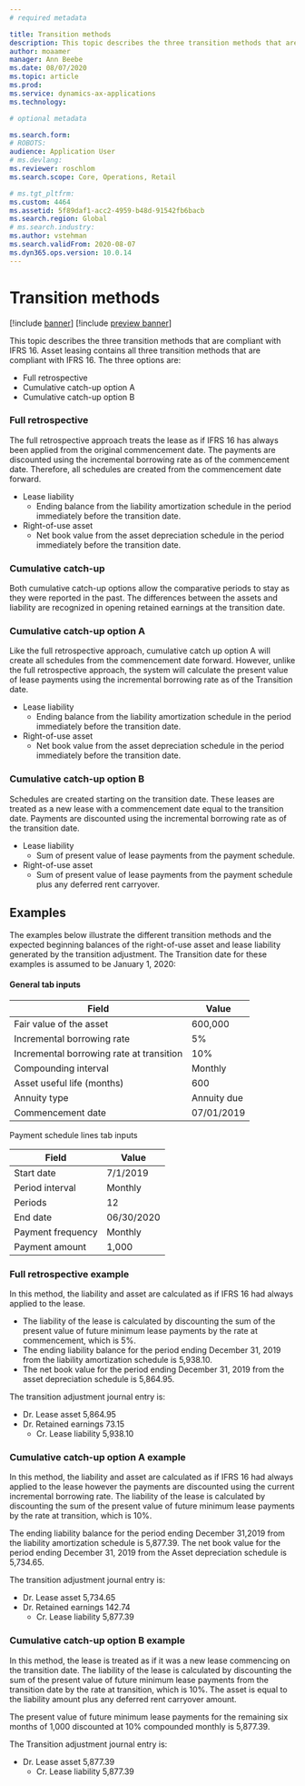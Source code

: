 ```yaml
---
# required metadata

title: Transition methods
description: This topic describes the three transition methods that are compliant with IFRS 16, which are full retrospective, cumulative catch-up option A, and cumulative catch-up option B.
author: moaamer
manager: Ann Beebe
ms.date: 08/07/2020
ms.topic: article
ms.prod: 
ms.service: dynamics-ax-applications
ms.technology: 

# optional metadata

ms.search.form: 
# ROBOTS: 
audience: Application User
# ms.devlang: 
ms.reviewer: roschlom
ms.search.scope: Core, Operations, Retail

# ms.tgt_pltfrm: 
ms.custom: 4464
ms.assetid: 5f89daf1-acc2-4959-b48d-91542fb6bacb
ms.search.region: Global
# ms.search.industry: 
ms.author: vstehman
ms.search.validFrom: 2020-08-07
ms.dyn365.ops.version: 10.0.14
---
```


# Transition methods

[!include [banner](../includes/banner.md)]
[!include [preview banner](../includes/preview-banner.md)]

This topic describes the three transition methods that are compliant with IFRS 16. Asset leasing contains all three transition methods that are compliant with IFRS 16. The three options are: 

- Full retrospective
- Cumulative catch-up option A
- Cumulative catch-up option B

### Full retrospective

The full retrospective approach treats the lease as if IFRS 16 has always been applied from the original commencement date. The payments are discounted using the incremental borrowing rate as of the commencement date. Therefore, all schedules are created from the commencement date forward.

 -	Lease liability
    -	Ending balance from the liability amortization schedule in the period immediately before the transition date.
 -	Right-of-use asset
    -	Net book value from the asset depreciation schedule in the period immediately before the transition date.

### Cumulative catch-up

Both cumulative catch-up options allow the comparative periods to stay as they were reported in the past. The differences between the assets and liability are recognized in opening retained earnings at the transition date.

### Cumulative catch-up option A

Like the full retrospective approach, cumulative catch up option A will create all schedules from the commencement date forward. However, unlike the full retrospective approach, the system will calculate the present value of lease payments using the incremental borrowing rate as of the Transition date.

 -	Lease liability
    -	Ending balance from the liability amortization schedule in the period immediately before the transition date.
 -	Right-of-use asset
    -	Net book value from the asset depreciation schedule in the period immediately before the transition date.

### Cumulative catch-up option B

Schedules are created starting on the transition date. These leases are treated as a new lease with a commencement date equal to the transition date. Payments are discounted using the incremental borrowing rate as of the transition date.

 -	Lease liability
    -	Sum of present value of lease payments from the payment schedule.
 -	Right-of-use asset
    -	Sum of present value of lease payments from the payment schedule plus any deferred rent carryover.

## Examples
The examples below illustrate the different transition methods and the expected beginning balances of the right-of-use asset and lease liability generated by the transition adjustment. The Transition date for these examples is assumed to be January 1, 2020:

#### General tab inputs

|     Field                                       	|     Value          	|
|-------------------------------------------------	|--------------------	|
|     Fair value of the asset                     	|     600,000        	|
|     Incremental borrowing rate                  	|     5%             	|
|     Incremental borrowing rate at transition    	|     10%            	|
|     Compounding interval                        	|     Monthly        	|
|     Asset useful life (months)                  	|     600            	|
|     Annuity type                                	|     Annuity due    	|
|     Commencement date                           	|     07/01/2019     	|

Payment schedule lines tab inputs

|     Field                	|     Value         	|
|--------------------------	|-------------------	|
|     Start date           	|     7/1/2019      	|
|     Period interval      	|     Monthly       	|
|     Periods              	|     12            	|
|     End date             	|     06/30/2020    	|
|     Payment frequency    	|     Monthly       	|
|     Payment amount       	|     1,000         	|

### Full retrospective example

In this method, the liability and asset are calculated as if IFRS 16 had always applied to the lease. 

- The liability of the lease is calculated by discounting the sum of the present value of future minimum lease payments by the rate at commencement, which is 5%.
- The ending liability balance for the period ending December 31, 2019 from the liability amortization schedule is 5,938.10.
- The net book value for the period ending December 31, 2019 from the asset depreciation schedule is 5,864.95.

The transition adjustment journal entry is:
 - Dr. Lease asset 5,864.95
 - Dr. Retained earnings 73.15
   - Cr. Lease liability 5,938.10

### Cumulative catch-up option A example

In this method, the liability and asset are calculated as if IFRS 16 had always applied to the lease however the payments are discounted using the current incremental borrowing rate. The liability of the lease is calculated by discounting the sum of the present value of future minimum lease payments by the rate at transition, which is 10%.

The ending liability balance for the period ending December 31,2019 from the liability amortization schedule is 5,877.39.
The net book value for the period ending December 31, 2019 from the Asset depreciation schedule is 5,734.65.

The transition adjustment journal entry is:
 - Dr. Lease asset 5,734.65
 - Dr. Retained earnings 142.74
   - Cr. Lease liability 5,877.39

### Cumulative catch-up option B example

In this method, the lease is treated as if it was a new lease commencing on the transition date. The liability of the lease is calculated by discounting the sum of the present value of future minimum lease payments from the transition date by the rate at transition, which is 10%. The asset is equal to the liability amount plus any deferred rent carryover amount.

The present value of future minimum lease payments for the remaining six months of 1,000 discounted at 10% compounded monthly is 5,877.39.

The Transition adjustment journal entry is:
- Dr. Lease asset 5,877.39
  - Cr. Lease liability 5,877.39

